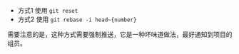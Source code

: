 - 方式1 使用 `git reset`
- 方式2 使用 `git rebase -i head~{number}`

需要注意的是，这种方式需要强制推送，它是一种坏味道做法，最好通知到项目的组员。